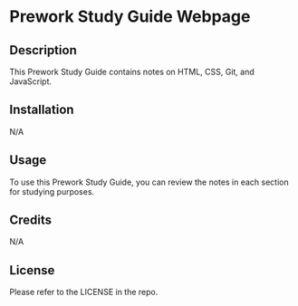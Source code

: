  # Prework Study Guide Webpage

## Description

This Prework Study Guide contains notes on HTML, CSS, Git, and JavaScript.

## Installation

N/A

## Usage

To use this Prework Study Guide, you can review the notes in each section for studying purposes.

## Credits

N/A

## License

Please refer to the LICENSE in the repo.